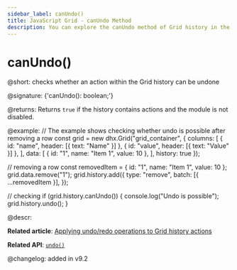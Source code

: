 ```yaml
---
sidebar_label: canUndo()
title: JavaScript Grid - canUndo Method 
description: You can explore the canUndo method of Grid history in the documentation of the DHTMLX JavaScript UI library. Browse developer guides and API reference, try out code examples and live demos, and download a free 30-day evaluation version of DHTMLX Suite.
---
```


# canUndo()

@short: checks whether an action within the Grid history can be undone

@signature: {'canUndo(): boolean;'}

@returns: Returns `true` if the history contains actions and the module is not disabled.

@example:
// The example shows checking whether undo is possible after removing a row
const grid = new dhx.Grid("grid_container", {
    columns: [
        { id: "name", header: [{ text: "Name" }] },
        { id: "value", header: [{ text: "Value" }] },
    ],
    data: [
        { id: "1", name: "Item 1", value: 10 },
    ],
    history: true
});

// removing a row
const removedItem = { id: "1", name: "Item 1", value: 10 };
grid.data.remove("1");
grid.history.add({
    type: "remove",
    batch: [{ ...removedItem }],
});

// checking
if (grid.history.canUndo()) {
    console.log("Undo is possible");
    grid.history.undo();
}

@descr:

**Related article**: [Applying undo/redo operations to Grid history actions](grid/usage_history.md/#applying-undoredo-operations-to-grid-history-actions)

**Related API**: [`undo()`](grid/api/history/undo_method.md)

@changelog:
added in v9.2